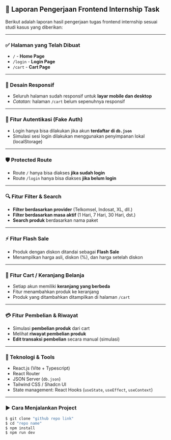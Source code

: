 ## 📝 Laporan Pengerjaan Frontend Internship Task

Berikut adalah laporan hasil pengerjaan tugas frontend internship sesuai studi kasus yang diberikan:

---

### ✅ Halaman yang Telah Dibuat

- `/` - **Home Page**  
- `/login` - **Login Page**  
- `/cart` - **Cart Page**

---

### 🎨 Desain Responsif

- Seluruh halaman sudah responsif untuk **layar mobile dan desktop**
- *Catatan:* halaman `/cart` belum sepenuhnya responsif

---

### 🔐 Fitur Autentikasi (Fake Auth)

- Login hanya bisa dilakukan jika akun **terdaftar di `db.json`**
- Simulasi sesi login dilakukan menggunakan penyimpanan lokal (localStorage)

---

### 🛡️ Protected Route

- Route `/` hanya bisa diakses **jika sudah login**
- Route `/login` hanya bisa diakses **jika belum login**

---

### 🔍 Fitur Filter & Search

- **Filter berdasarkan provider** (Telkomsel, Indosat, XL, dll.)
- **Filter berdasarkan masa aktif** (1 Hari, 7 Hari, 30 Hari, dst.)
- **Search produk** berdasarkan nama paket

---

### ⚡ Fitur Flash Sale

- Produk dengan diskon ditandai sebagai **Flash Sale**
- Menampilkan harga asli, diskon (%), dan harga setelah diskon

---

### 🛒 Fitur Cart / Keranjang Belanja

- Setiap akun memiliki **keranjang yang berbeda**
- Fitur menambahkan produk ke keranjang
- Produk yang ditambahkan ditampilkan di halaman `/cart`

---

### 💳 Fitur Pembelian & Riwayat

- Simulasi **pembelian produk** dari cart
- Melihat **riwayat pembelian produk**
- **Edit transaksi pembelian** secara manual (simulasi)

---

### 📁 Teknologi & Tools

- React.js (Vite + Typescript)
- React Router
- JSON Server (`db.json`)
- Tailwind CSS / Shadcn UI
- State management: React Hooks (`useState`, `useEffect`, `useContext`)

---

### ▶️ Cara Menjalankan Project

```bash
$ git clone "github repo link"
$ cd "repo name"
$ npm install
$ npm run dev

